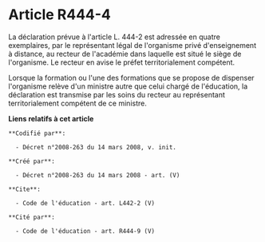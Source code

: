 # Article R444-4

La déclaration prévue à l'article L. 444-2 est adressée en quatre exemplaires, par le représentant légal de l'organisme privé
d'enseignement à distance, au recteur de l'académie dans laquelle est situé le siège de l'organisme. Le recteur en avise le
préfet territorialement compétent. 

Lorsque la formation ou l'une des formations que se propose de dispenser l'organisme relève d'un ministre autre que celui
chargé de l'éducation, la déclaration est transmise par les soins du recteur au représentant territorialement compétent de ce
ministre.

**Liens relatifs à cet article**

	**Codifié par**:

	  - Décret n°2008-263 du 14 mars 2008, v. init.

	**Créé par**:

	  - Décret n°2008-263 du 14 mars 2008 - art. (V)

	**Cite**:

	  - Code de l'éducation - art. L442-2 (V)

	**Cité par**:

	  - Code de l'éducation - art. R444-9 (V)
